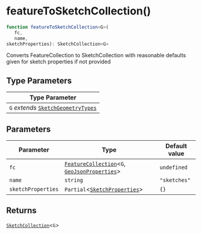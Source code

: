 # featureToSketchCollection()

```ts
function featureToSketchCollection<G>(
   fc, 
   name, 
sketchProperties): SketchCollection<G>
```

Converts FeatureCollection to SketchCollection with reasonable defaults given for sketch properties if not provided

## Type Parameters

| Type Parameter |
| ------ |
| `G` *extends* [`SketchGeometryTypes`](../type-aliases/SketchGeometryTypes.md) |

## Parameters

| Parameter | Type | Default value |
| ------ | ------ | ------ |
| `fc` | [`FeatureCollection`](../interfaces/FeatureCollection.md)\<`G`, [`GeoJsonProperties`](../type-aliases/GeoJsonProperties.md)\> | `undefined` |
| `name` | `string` | `"sketches"` |
| `sketchProperties` | `Partial`\<[`SketchProperties`](../type-aliases/SketchProperties.md)\> | `{}` |

## Returns

[`SketchCollection`](../interfaces/SketchCollection.md)\<`G`\>
